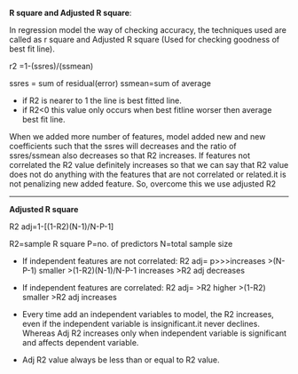 **R square and Adjusted R square**:

In regression model the way of checking accuracy, the techniques used are called as r square and Adjusted R square (Used for checking goodness of best fit line).

r2  =1-(ssres)/(ssmean)

ssres = sum of residual(error)
ssmean=sum of average 
- if R2 is nearer to 1 the line is best fitted line.
- if R2<0  this value only occurs when best fitline worser then average best fit line.

When we added more number of features, model added new and new coefficients such that the ssres  will decreases and the ratio of ssres/ssmean also decreases so that R2 increases.
If features not correlated the R2 value definitely increases so that we can say that R2 value does not do anything with the features that are not correlated or related.it is not penalizing new added feature.
So, overcome this we use adjusted R2

_________________________________________________________________________________________________________________________________________________________________________________________________________________________________________________________________________________________________________________

**Adjusted R square**

R2 adj=1-[(1-R2)(N-1)/N-P-1]

R2=sample R square
P=no. of predictors
N=total sample size

- If independent features are not correlated:
R2 adj= p>>>increases
        >(N-P-1) smaller
        >(1-R2)(N-1)/N-P-1 increases
        >R2 adj decreases
- If independent features are correlated:
R2 adj= >R2 higher
        >(1-R2) smaller
        >R2 adj increases

- Every time add an independent variables to model, the R2 increases, even if the independent variable is insignificant.it never declines. Whereas Adj R2 increases only when independent variable is significant and affects dependent variable.
- Adj R2 value always be less than or equal to R2 value.







